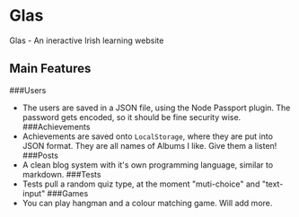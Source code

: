 # Glas
Glas - An ineractive Irish learning website
## Main Features
###Users
- The users are saved in a JSON file, using the Node Passport plugin. The password gets encoded, so it should be fine security wise. 
###Achievements 
- Achievements are saved onto `LocalStorage`, where they are put into JSON format. They are all names of Albums I like. Give them a listen!
###Posts
- A clean blog system with it's own programming language, similar to markdown.
###Tests
- Tests pull a random quiz type, at the moment "muti-choice" and "text-input"
###Games
- You can play hangman and a colour matching game. Will add more.
